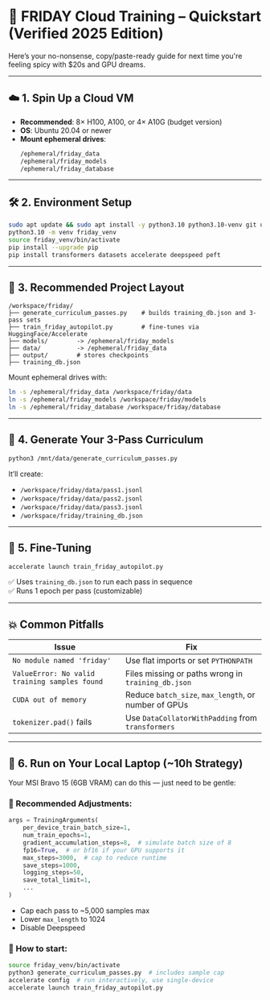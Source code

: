 # 🚀 FRIDAY Cloud Training – Quickstart (Verified 2025 Edition)

Here’s your no-nonsense, copy/paste-ready guide for next time you're feeling spicy with $20s and GPU dreams.

---

## ☁️ 1. Spin Up a Cloud VM
- **Recommended**: 8× H100, A100, or 4× A10G (budget version)
- **OS**: Ubuntu 20.04 or newer
- **Mount ephemeral drives**:
  ```bash
  /ephemeral/friday_data
  /ephemeral/friday_models
  /ephemeral/friday_database
  ```

---

## 🛠️ 2. Environment Setup
```bash
sudo apt update && sudo apt install -y python3.10 python3.10-venv git unzip tree
python3.10 -m venv friday_venv
source friday_venv/bin/activate
pip install --upgrade pip
pip install transformers datasets accelerate deepspeed peft
```

---

## 📁 3. Recommended Project Layout
```
/workspace/friday/
├── generate_curriculum_passes.py    # builds training_db.json and 3-pass sets
├── train_friday_autopilot.py        # fine-tunes via HuggingFace/Accelerate
├── models/        -> /ephemeral/friday_models
├── data/          -> /ephemeral/friday_data
├── output/        # stores checkpoints
├── training_db.json
```

Mount ephemeral drives with:
```bash
ln -s /ephemeral/friday_data /workspace/friday/data
ln -s /ephemeral/friday_models /workspace/friday/models
ln -s /ephemeral/friday_database /workspace/friday/database
```

---

## 🧠 4. Generate Your 3-Pass Curriculum
```bash
python3 /mnt/data/generate_curriculum_passes.py
```

It’ll create:
- `/workspace/friday/data/pass1.jsonl`
- `/workspace/friday/data/pass2.jsonl`
- `/workspace/friday/data/pass3.jsonl`
- `/workspace/friday/training_db.json`

---

## 🧬 5. Fine-Tuning
```bash
accelerate launch train_friday_autopilot.py
```

✅ Uses `training_db.json` to run each pass in sequence  
✅ Runs 1 epoch per pass (customizable)

---

## 💥 Common Pitfalls
| Issue | Fix |
|-------|-----|
| `No module named 'friday'` | Use flat imports or set `PYTHONPATH` |
| `ValueError: No valid training samples found` | Files missing or paths wrong in `training_db.json` |
| `CUDA out of memory` | Reduce `batch_size`, `max_length`, or number of GPUs |
| `tokenizer.pad()` fails | Use `DataCollatorWithPadding` from `transformers` |

---

## 🐢 6. Run on Your Local Laptop (~10h Strategy)

Your MSI Bravo 15 (6GB VRAM) can do this — just need to be gentle:

### 🔧 Recommended Adjustments:
```python
args = TrainingArguments(
    per_device_train_batch_size=1,
    num_train_epochs=1,
    gradient_accumulation_steps=8,  # simulate batch size of 8
    fp16=True,  # or bf16 if your GPU supports it
    max_steps=3000,  # cap to reduce runtime
    save_steps=1000,
    logging_steps=50,
    save_total_limit=1,
    ...
)
```

- Cap each pass to ~5,000 samples max
- Lower `max_length` to 1024
- Disable Deepspeed

### 🧪 How to start:
```bash
source friday_venv/bin/activate
python3 generate_curriculum_passes.py  # includes sample cap
accelerate config  # run interactively, use single-device
accelerate launch train_friday_autopilot.py
```
